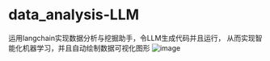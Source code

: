 # data_analysis-LLM
运用langchain实现数据分析与挖掘助手，令LLM生成代码并且运行，
从而实现智能化机器学习，并且自动绘制数据可视化图形
![image](https://github.com/user-attachments/assets/d426a684-d142-4cf0-b554-2c5e2be6902a)
